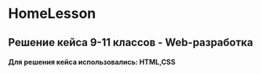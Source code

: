 # HomeLesson
## Решение кейса 9-11 классов - Web-разработка
#### Для решения кейса использовались: HTML,CSS
